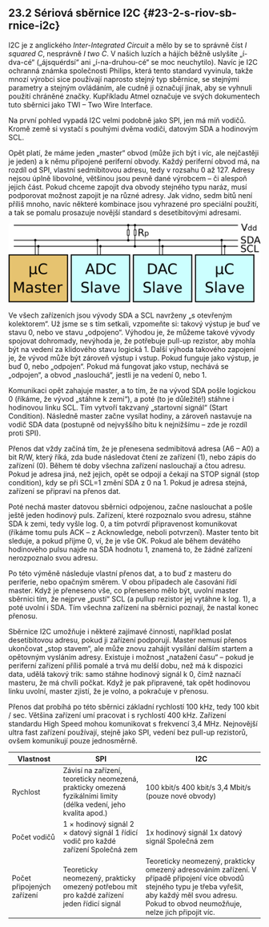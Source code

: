 ## 23.2 Sériová sběrnice I2C {#23-2-s-riov-sb-rnice-i2c}

I2C je z anglického _Inter-Integrated Circuit_ a mělo by se to správně číst _I squared C_, nesprávně _I two C_. V našich luzích a hájích běžně uslyšíte „í-dva-cé“ („ájsquérdsí“ ani „í-na-druhou-cé“ se moc neuchytilo). Navíc je I2C ochranná známka společnosti Philips, která tento standard vyvinula, takže mnozí výrobci sice používají naprosto stejný typ sběrnice, se stejnými parametry a stejným ovládáním, ale cudně ji označují jinak, aby se vyhnuli použití chráněné značky. Kupříkladu Atmel označuje ve svých dokumentech tuto sběrnici jako TWI – Two Wire Interface.

Na první pohled vypadá I2C velmi podobně jako SPI, jen má míň vodičů. Kromě země si vystačí s pouhými dvěma vodiči, datovým SDA a hodinovým SCL.

Opět platí, že máme jeden „master“ obvod (může jich být i víc, ale nejčastěji je jeden) a k němu připojené periferní obvody. Každý periferní obvod má, na rozdíl od SPI, vlastní sedmibitovou adresu, tedy v rozsahu 0 až 127\. Adresy nejsou úplně libovolné, většinou jsou pevně dané výrobcem – či alespoň jejich část. Pokud chceme zapojit dva obvody stejného typu naráz, musí podporovat možnost zapojit je na různé adresy. Jak vidno, sedm bitů není příliš mnoho, navíc některé kombinace jsou vyhrazené pro speciální použití, a tak se pomalu prosazuje novější standard s desetibitovými adresami.

![284-1.png](images/000366.png)

Ve všech zařízeních jsou vývody SDA a SCL navrženy „s otevřeným kolektorem“. Už jsme se s tím setkali, vzpomeňte si: takový výstup je buď ve stavu 0, nebo ve stavu „odpojeno“. Výhodou je, že můžeme takové vývody spojovat dohromady, nevýhoda je, že potřebuje pull-up rezistor, aby mohla být na vedení za klidového stavu logická 1\. Další výhoda takového zapojení je, že vývod může být zároveň výstup i vstup. Pokud funguje jako výstup, je buď 0, nebo „odpojen“. Pokud má fungovat jako vstup, nechává se „odpojen“, a obvod „naslouchá“, jestli je na vedení 0, nebo 1.

Komunikaci opět zahajuje master, a to tím, že na vývod SDA pošle logickou 0 (říkáme, že vývod „stáhne k zemi“), a poté (to je důležité!) stáhne i hodinovou linku SCL. Tím vytvoří takzvaný „startovní signál“ (Start Condition). Následně master začne vysílat hodiny, a zároveň nastavuje na vodič SDA data (postupně od nejvyššího bitu k nejnižšímu – zde je rozdíl proti SPI).

Přenos dat vždy začíná tím, že je přenesena sedmibitová adresa (A6 – A0) a bit R/W, který říká, zda bude následovat čtení ze zařízení (1), nebo zápis do zařízení (0). Během té doby všechna zařízení naslouchají a čtou adresu. Pokud je adresa jiná, než jejich, opět se odpojí a čekají na STOP signál (stop condition), kdy se při SCL=1 změní SDA z 0 na 1\. Pokud je adresa stejná, zařízení se připraví na přenos dat.

Poté nechá master datovou sběrnici odpojenou, začne naslouchat a pošle ještě jeden hodinový puls. Zařízení, které rozpoznalo svou adresu, stáhne SDA k zemi, tedy vyšle log. 0, a tím potvrdí připravenost komunikovat (říkáme tomu puls ACK – z Acknowledge, neboli potvrzení). Master tento bit sleduje, a pokud přijme 0, ví, že je vše OK. Pokud ale během devátého hodinového pulsu najde na SDA hodnotu 1, znamená to, že žádné zařízení nerozpoznalo svou adresu.

Po této výměně následuje vlastní přenos dat, a to buď z masteru do periferie, nebo opačným směrem. V obou případech ale časování řídí master. Když je přeneseno vše, co přeneseno mělo být, uvolní master sběrnici tím, že nejprve „pustí“ SCL (a pullup rezistor jej vytáhne k log. 1), a poté uvolní i SDA. Tím všechna zařízení na sběrnici poznají, že nastal konec přenosu.

Sběrnice I2C umožňuje i některé zajímavé činnosti, například poslat desetibitovou adresu, pokud ji zařízení podporují. Master nemusí přenos ukončovat „stop stavem“, ale může znovu zahájit vysílání dalším startem a opětovným vysláním adresy. Existuje i možnost „natažení času“ – pokud je periferní zařízení příliš pomalé a trvá mu delší dobu, než má k dispozici data, udělá takový trik: samo stáhne hodinový signál k 0, čímž naznačí masteru, že má chvíli počkat. Když je pak připravené, tak opět hodinovou linku uvolní, master zjistí, že je volno, a pokračuje v přenosu.

Přenos dat probíhá po této sběrnici základní rychlostí 100 kHz, tedy 100 kbit / sec. Většina zařízení umí pracovat i s rychlostí 400 kHz. Zařízení standardu High Speed mohou komunikovat s frekvencí 3,4 MHz. Nejnovější ultra fast zařízení používají, stejně jako SPI, vedení bez pull-up rezistorů, ovšem komunikují pouze jednosměrně.

| **Vlastnost** | **SPI** | **I**2**C** |
| --- | --- | --- |
| Rychlost | Závisí na zařízení, teoreticky neomezená, prakticky omezená fyzikálními limity (délka vedení, jeho kvalita apod.) | 100 kbit/s 400 kbit/s 3,4 Mbit/s (pouze nové obvody) |
| Počet vodičů | 1 × hodinový signál 2 × datový signál 1 řídicí vodič pro každé zařízení Společná zem | 1x hodinový signál 1x datový signál Společná zem |
| Počet připojených zařízení | Teoreticky neomezený, prakticky omezený potřebou mít pro každé zařízení jeden řídicí signál | Teoreticky neomezený, prakticky omezený adresováním zařízení. V případě připojení více obvodů stejného typu je třeba vyřešit, aby každý měl svou adresu. Pokud to obvod neumožňuje, nelze jich připojit víc. |